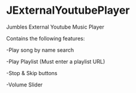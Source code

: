# JExternalYoutubePlayer
Jumbles External Youtube Music Player

Contains the following features:

-Play song by name search

-Play Playlist (Must enter a playlist URL)

-Stop & Skip buttons
 
-Volume Slider
